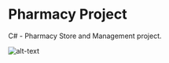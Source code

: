 # Pharmacy Project
C# - Pharmacy Store and Management project.

![alt-text](github.com/flcristian/pharmacy-project/edit/master/schemes/project-scheme.png/)
